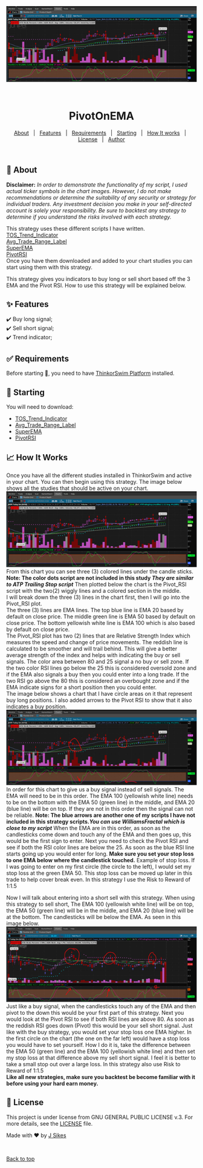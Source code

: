 <div align="center" id="top"> 
  <img src="./images/Pivot_On_EMA.jpg" alt="PivotOnEMA" />

  &#xa0;

  <!-- <a href="https://pivotonema.netlify.app">Demo</a> -->
</div>

<h1 align="center">PivotOnEMA</h1>

<!-- <p align="center"> -->
  <!-- <img alt="Github top language" src="https://img.shields.io/github/languages/top/{{YOUR_GITHUB_USERNAME}}/pivotonema?color=56BEB8"> -->

  <!-- <img alt="Github language count" src="https://img.shields.io/github/languages/count/{{YOUR_GITHUB_USERNAME}}/pivotonema?color=56BEB8"> -->

  <!-- <img alt="Repository size" src="https://img.shields.io/github/repo-size/{{YOUR_GITHUB_USERNAME}}/pivotonema?color=56BEB8"> -->

  <!-- <img alt="License" src="https://img.shields.io/github/license/{{YOUR_GITHUB_USERNAME}}/pivotonema?color=56BEB8"> -->

  <!-- <img alt="Github issues" src="https://img.shields.io/github/issues/{{YOUR_GITHUB_USERNAME}}/pivotonema?color=56BEB8" /> -->

  <!-- <img alt="Github forks" src="https://img.shields.io/github/forks/{{YOUR_GITHUB_USERNAME}}/pivotonema?color=56BEB8" /> -->

  <!-- <img alt="Github stars" src="https://img.shields.io/github/stars/{{YOUR_GITHUB_USERNAME}}/pivotonema?color=56BEB8" /> -->
<!-- </p> -->

<!-- Status -->

<!-- <h4 align="center"> 
	🚧  PivotOnEMA 🚀 Under construction...  🚧
</h4> 

<hr> -->

<p align="center">
  <a href="#dart-about">About</a> &#xa0; | &#xa0; 
  <a href="#sparkles-features">Features</a> &#xa0; | &#xa0;
  <a href="#white_check_mark-requirements">Requirements</a> &#xa0; | &#xa0;
  <a href="#runner">Starting</a> &#xa0; | &#xa0;
  <a href="#chart_with_upwards_trend">How It works</a> &#xa0; | &#xa0;  
  <a href="#memo-license">License</a> &#xa0; | &#xa0;
  <a href="https://github.com/TechRancher" target="_blank">Author</a>
</p>

<br>

## :dart: About ##

**Disclaimer:** _In order to demonstrate the functionality of my script, I used actual ticker symbols in the chart images. However, I do not make recommendations or determine the suitability of any security or strategy for individual traders. Any investment decision you make in your self-directed account is solely your responsibility. Be sure to backtest any strategy to determine if you understand the risks involved with each strategy._  

This strategy uses these different scripts I have written.  
[TOS_Trend_Indicator](http://tos.mx/3VcwV4A)  
[Avg_Trade_Range_Label](http://tos.mx/cZuMrVK)  
[SuperEMA](http://tos.mx/Yk58X5x)  
[PivotRSI](http://tos.mx/)  
Once you have them downloaded and added to your chart studies you can start using them with this strategy.  

This strategy gives you indicators to buy long or sell short based off the 3 EMA and the Pivot RSI.  How to use this strategy will be explained below.

## :sparkles: Features ##

:heavy_check_mark: Buy long signal;\
:heavy_check_mark: Sell short signal;\
:heavy_check_mark: Trend indicator;

## :white_check_mark: Requirements ##

Before starting :checkered_flag:, you need to have [ThinkorSwim Platform](https://tdameritrade.com/tools-and-platforms.page/) installed.

## :runner: Starting ##

You will need to download:  

- [TOS_Trend_Indicator](http://tos.mx/3VcwV4A/)  
- [Avg_Trade_Range_Label](http://tos.mx/cZuMrVK)  
- [SuperEMA](http://tos.mx/Yk58X5x)  
- [PivotRSI](http://tos.mx/)

## :chart_with_upwards_trend: How It Works ##  

Once you have all the different studies installed in ThinkorSwim and active in your chart. You can then begin using this strategy.  The image below shows all the studies that should be active on your chart.  
![Pivot_On_EMA](images/Pivot_On_EMA.jpg)  
From this chart you can see three (3) colored lines under the candle sticks.  **Note: The color dots script are not included in this study _They are similar to ATP Trailing Stop script_** Then plotted below the chart is the Pivot_RSI script with the two(2) wiggly lines and a colored section in the middle.  
I will break down the three (3) lines in the chart first, then I will go into the Pivot_RSI plot.  
The three (3) lines are EMA lines. The top blue line is EMA 20 based by default on close price. The middle green line is EMA 50 based by default on close price. The bottom yellowish white line is EMA 100 which is also based by default on close price.  
The Pivot_RSI plot has two (2) lines that are Relative Strength Index which measures the speed and change of price movements. The reddish line is calculated to be smoother and will trail behind. This will give a better average strength of the index and helps with indicating the buy or sell signals. The color area between 80 and 25 signal a no buy or sell zone. If the two color RSI lines go below the 25 this is considered oversold zone and if the EMA also signals a buy then you could enter into a long trade. If the two RSI go above the 80 this is considered an overbought zone and if the EMA indicate signs for a short position then you could enter.  
The image below shows a chart that I have circle areas on it that represent buy long positions. I also added arrows to the Pivot RSI to show that it also indicates a buy position.
![Buy_Signal](images/buy_signal.jpg)  
In order for this chart to give us a buy signal instead of sell signals. The EMA will need to be in this order. The EMA 100 (yellowish white line) needs to be on the bottom with the EMA 50 (green line) in the middle, and EMA 20 (blue line) will be on top. If they are not in this order then the signal can not be reliable. **Note: The blue arrows are another one of my scripts I have not included in this strategy scripts._You can use WilliamsFractal which is close to my script_** When the EMA are in this order, as soon as the candlesticks come down and touch any of the EMA and then goes up, this would be the first sign to enter. Next you need to check the Pivot RSI and see if both the RSI color lines are below the 25. As soon as the blue RSI line starts going up you would enter for long. **Make sure you set your stop loss to one EMA below where the candlestick touched.** Example of stop loss. If I was going to enter on my first circle (the circle to the left), I would set my stop loss at the green EMA 50. This stop loss can be moved up later in this trade to help cover break even. In this strategy I use the Risk to Reward of 1:1.5  

Now I will talk about entering into a short sell with this strategy.  When using this strategy to sell short, The EMA 100 (yellowish white line) will be on top, the EMA 50 (green line) will be in the middle, and EMA 20 (blue line) will be at the bottom. The candlesticks will be below the EMA.  As seen in this image below.  
![Sell_Signal](images/Sell_Signal_RSI.jpg)  
Just like a buy signal, when the candlesticks touch any of the EMA and then pivot to the down this would be your first part of this strategy. Next you would look at the Pivot RSI to see if both RSI lines are above 80. As soon as the reddish RSI goes down (Pivot) this would be your sell short signal. Just like with the buy strategy, you would set your stop loss one EMA higher. In the first circle on the chart (the one on the far left) would have a stop loss you would have to set yourself. How I do it is, take the difference between the EMA 50 (green line) and the EMA 100 (yellowish white line) and then set my stop loss at that difference above my sell short signal. I feel it is better to take a small stop out over a large loss. In this strategy also use Risk to Reward of 1:1.5  
**Like all new strategies, make sure you backtest be become familiar with it before using your hard earn money.**
## :memo: License ##

This project is under license from GNU GENERAL PUBLIC LICENSE v.3. For more details, see the [LICENSE](LICENSE) file.


Made with :heart: by <a href="https://github.com/TechRancher" target="_blank">J Sikes</a>

&#xa0;

<a href="#top">Back to top</a>

